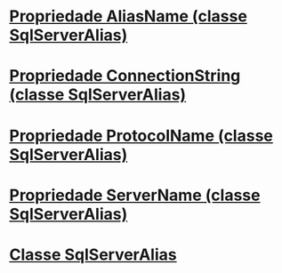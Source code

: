 # [Propriedade AliasName (classe SqlServerAlias)](aliasname-property-sqlserveralias-class.md)
# [Propriedade ConnectionString (classe SqlServerAlias)](connectionstring-property-sqlserveralias-class.md)
# [Propriedade ProtocolName (classe SqlServerAlias)](protocolname-property-sqlserveralias-class.md)
# [Propriedade ServerName (classe SqlServerAlias)](servername-property-sqlserveralias-class.md)
# [Classe SqlServerAlias](sqlserveralias-class.md)
